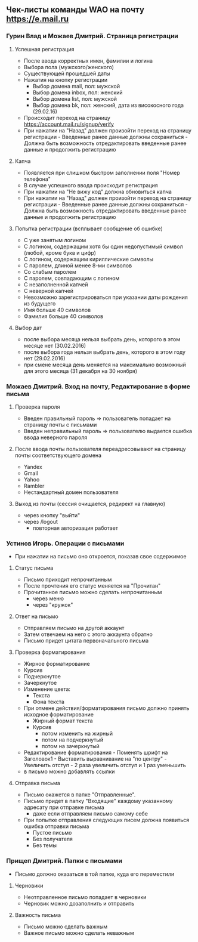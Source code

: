 ## Чек-листы команды WAO на почту https://e.mail.ru

### Гурин Влад и Можаев Дмитрий. Страница регистрации

1. Успешная регистрация
    * После ввода корректных имен, фамилии и логина
    * Выбора пола (мужского/женского)
    * Существующей прошедшей даты
    * Нажатия на кнопку регистрации 
        - Выбор домена mail, пол: мужской
        - Выбор домена inbox, пол: женский
        - Выбор домена list, пол: мужской
        - Выбор домена bk, пол: женский, дата из високосного года (29.02.16)
    * Происходит переход на страницу https://account.mail.ru/signup/verify
    * При нажатии на "Назад" должен произойти переход на страницу регистрации
            - Введенные ранее данные должны сохраниться
            - Должна быть возможность отредактировать введенные ранее данные и продолжить регистрацию

2. Капча
    * Появляется при слишком быстром заполнении поля "Номер телефона"
    * В случае успешного ввода происходит регистрация 
    * При нажатии на "Не вижу код" должна обновиться капча
    * При нажатии на "Назад" должен произойти переход на страницу регистрации
            - Введенные ранее данные должны сохраниться
            - Должна быть возможность отредактировать введенные ранее данные и продолжить регистрацию

3. Попытка регистрации (всплывает сообщение об ошибке)
    * С уже занятым логином
    * С логином, содержащим хотя бы один недопустимый символ (любой, кроме букв и цифр)
    * С логином, содержащим кириллические символы
    * С паролем, длиной менее 8-ми символов
    * Со слабым паролем
    * С паролем, совпадающим с логином
    * С незаполненной капчей
    * С неверной капчей
    * Невозможно зарегистрироваться при указании даты рождения из будущего
    * Имя больше 40 символов
    * Фамилия больше 40 символов

4. Выбор дат
    * после выбора месяца нельзя выбрать день, которого в этом месяце нет (30.02.2016)
    * после выбора года нельзя выбрать день, которого в этом году нет (29.02.2016)
    * при смене месяца день меняется на максимально возможный для этого месяца (31 декабря на 30 ноября)


### Можаев Дмитрий. Вход на почту, Редактирование в форме письма

1. Проверка пароля
    * Введен правильный пароль => пользователь попадает на страницу почты с письмами
    * Введен неправильный пароль => пользователю выдается ошибка ввода неверного пароля

2. После ввода почты пользователя переадресовывают на страницу почты соответствующего домена
    * Yandex
    * Gmail
    * Yahoo
    * Rambler
    * Нестандартный домен пользователя

3. Выход из почты (сессия очищается, редирект на главную)
    * через кнопку "выйти"
    * через /logout
        - повторная авторизация работает


### Устинов Игорь. Операции с письмами

* При нажатии на письмо оно откроется, показав свое содержимое

1. Статус письма
    * Письмо приходит непрочитанным
    * После прочтения его статус меняется на "Прочитан"
    * Прочитанное письмо можно сделать непрочитанным
        - через меню
        - через "кружок"

2. Ответ на письмо
    * Отправляем письмо на другой аккаунт
    * Затем отвечаем на него с этого аккаунта обратно
    * Письмо придет цитата первоначального письма

3. Проверка форматирования
    * Жирное форматирование
    * Курсив
    * Подчеркнутое
    * Зачеркнутое
    * Изменение цвета:
        - Текста
        - Фона текста
    * При отмене действия/форматирования письмо должно принять исходное форматирование
        - Жирный формат текста
        - Курсив
            + потом изменить на жирный
            + потом на подчеркнутый
            + потом на зачеркнутый
    * Редактирование форматирования
            - Поменять шрифт на Заголовок1
            - Выставить выравнивание на "по центру"
            - Увеличить отступ
            - 2 раза увеличить отступ и 1 раз уменьшить
    * в письмо можно добавлять ссылки
    
4. Отправка письма
    * Письмо окажется в папке "Отправленные".
    * Письмо придет в папку "Входящие" каждому указанному адресату при отправке письма
        - даже если отправляем письмо самому себе
    * При попытке отправления следующих писем должна появиться ошибка отправки письма
        - Пустое письмо
        - Без получателя
        - Без темы


### Прищеп Дмитрий. Папки с письмами

* Письмо должно оказаться в той папке, куда его переместили

1. Черновики
    * Неотправленное письмо попадает в черновики
    * Черновик можно дозаполнить и отправить

2. Важность письма
    * Письмо можно сделать важным
    * Важное письмо можно сделать неважным


